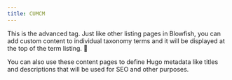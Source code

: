 ```yaml
---
title: CUMCM
---
```


This is the advanced tag. Just like other listing pages in Blowfish, you can add custom content to individual taxonomy terms and it will be displayed at the top of the term listing. :rocket:

You can also use these content pages to define Hugo metadata like titles and descriptions that will be used for SEO and other purposes.
